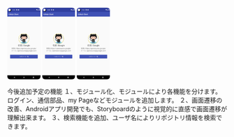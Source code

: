 
<p>  
  <code><img width="15%" src="https://github.com/q707172686/BitFlyerTestGit/blob/main/user.png"></code>
  <code><img width="15%" src="https://github.com/q707172686/BitFlyerTestGit/blob/main/user.png"></code>
  <code><img width="15%" src="https://github.com/q707172686/BitFlyerTestGit/blob/main/user.png"></code>
</p>
今後追加予定の機能
１、モジュール化、モジュールにより各機能を分けます。
ログイン、通信部品、my Pageなどモジュールを追加します。
２、画面遷移の改善、Androidアプリ開発でも、Storyboardのように視覚的に直感で画面遷移が理解出来ます。
３、検索機能を追加、ユーザ名によりリポジトリ情報を検索できます。
